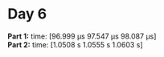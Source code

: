 # Day 6

**Part 1:** time: [96.999 µs 97.547 µs 98.087 µs]  
**Part 2:** time: [1.0508 s 1.0555 s 1.0603 s]
